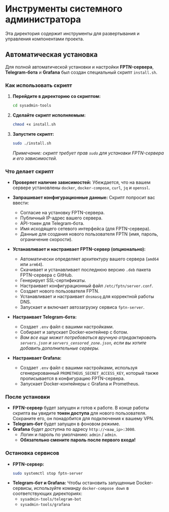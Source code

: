 # Инструменты системного администратора

Эта директория содержит инструменты для развертывания и управления компонентами проекта.

## Автоматическая установка

Для полной автоматической установки и настройки **FPTN-сервера**, **Telegram-бота** и **Grafana** был создан специальный скрипт `install.sh`.

### Как использовать скрипт

1.  **Перейдите в директорию со скриптом:**
    ```bash
    cd sysadmin-tools
    ```

2.  **Сделайте скрипт исполняемым:**
    ```bash
    chmod +x install.sh
    ```

3.  **Запустите скрипт:**
    ```bash
    sudo ./install.sh
    ```
    *Примечание: скрипт требует прав `sudo` для установки FPTN-сервера и его зависимостей.*

### Что делает скрипт

-   **Проверяет наличие зависимостей:** Убеждается, что на вашем сервере установлены `docker`, `docker-compose`, `curl`, `jq` и `openssl`.
-   **Запрашивает конфигурационные данные:** Скрипт попросит вас ввести:
    -   Согласие на установку FPTN-сервера.
    -   Публичный IP-адрес вашего сервера.
    -   API-токен для Telegram-бота.
    -   Имя исходящего сетевого интерфейса (для FPTN-сервера).
    -   Данные для создания нового пользователя FPTN (имя, пароль, ограничение скорости).

-   **Устанавливает и настраивает FPTN-сервер (опционально):**
    -   Автоматически определяет архитектуру вашего сервера (`amd64` или `arm64`).
    -   Скачивает и устанавливает последнюю версию `.deb` пакета FPTN-сервера с GitHub.
    -   Генерирует SSL-сертификаты.
    -   Настраивает конфигурационный файл `/etc/fptn/server.conf`.
    -   Создает нового пользователя FPTN.
    -   Устанавливает и настраивает `dnsmasq` для корректной работы DNS.
    -   Запускает и включает автозагрузку сервиса `fptn-server`.

-   **Настраивает Telegram-бота:**
    -   Создает `.env` файл с вашими настройками.
    -   Собирает и запускает Docker-контейнер с ботом.
    -   *Вам все еще может потребоваться вручную отредактировать `servers.json` и `servers_censored_zone.json`, если вы хотите добавить дополнительные серверы.*

-   **Настраивает Grafana:**
    -   Создает `.env` файл с вашими настройками, используя сгенерированный `PROMETHEUS_SECRET_ACCESS_KEY`, который также прописывается в конфигурацию FPTN-сервера.
    -   Запускает Docker-контейнеры с Grafana и Prometheus.

### После установки

-   **FPTN-сервер** будет запущен и готов к работе. В конце работы скрипта вы увидите **токен доступа** для нового пользователя. Сохраните его, он понадобится для подключения к вашему VPN.
-   **Telegram-бот** будет запущен в фоновом режиме.
-   **Grafana** будет доступна по адресу `http://<ваш_ip>:3000`.
    -   Логин и пароль по умолчанию: `admin` / `admin`.
    -   **Обязательно смените пароль после первого входа!**

### Остановка сервисов

-   **FPTN-сервер:**
    ```bash
    sudo systemctl stop fptn-server
    ```
-   **Telegram-бот и Grafana:**
    Чтобы остановить запущенные Docker-сервисы, используйте команду `docker-compose down` в соответствующих директориях:
    -   `sysadmin-tools/telegram-bot`
    -   `sysadmin-tools/grafana`
